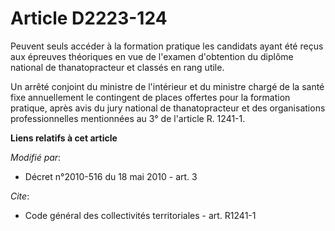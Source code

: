 # Article D2223-124

Peuvent seuls accéder à la formation pratique les candidats ayant été reçus aux épreuves théoriques en vue de l'examen
d'obtention du diplôme national de thanatopracteur et classés en rang utile. 

Un arrêté conjoint du ministre de l'intérieur et du ministre chargé de la santé fixe annuellement le contingent de places
offertes pour la formation pratique, après avis du jury national de thanatopracteur et des organisations professionnelles
mentionnées au 3° de l'article R. 1241-1.

**Liens relatifs à cet article**

_Modifié par_:

  - Décret n°2010-516 du 18 mai 2010 - art. 3

_Cite_:

  - Code général des collectivités territoriales - art. R1241-1
